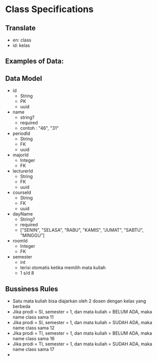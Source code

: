 # Class Specifications

## Translate

- en: class
- id: kelas

## Examples of Data:

## Data Model

- id
  - String
  - PK
  - uuid
- name
  - string?
  - required
  - contoh : "46", "31"
- periodId
  - String
  - FK
  - uuid
- majorId
  - Integer
  - FK
- lecturerId
  - String
  - FK
  - uuid
- courseId
  - String
  - FK
  - uuid
- dayName
  - String?
  - required
  - ["SENIN", "SELASA", "RABU", "KAMIS", "JUMAT", "SABTU", "MINGGU"]
- roomId
  - Integer
  - FK
- semester
  - int
  - terisi otomatis ketika memilih mata kuliah 
  - 1 s/d 8

## Bussiness Rules

- Satu mata kuliah bisa diajarkan oleh 2 dosen dengan kelas yang berbeda
- Jika prodi = SI, semester = 1, dan mata kuliah = BELUM ADA, maka name class sama 11
- Jika prodi = SI, semester = 1, dan mata kuliah = SUDAH ADA, maka name class sama 12
- Jika prodi = TI, semester = 1, dan mata kuliah = BELUM ADA, maka name class sama 16
- Jika prodi = TI, semester = 1, dan mata kuliah = SUDAH ADA, maka name class sama 17
- 
